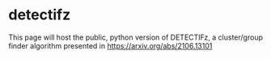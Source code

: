 # detectifz
This page will host the public, python version of DETECTIFz, a cluster/group finder algorithm presented in https://arxiv.org/abs/2106.13101
